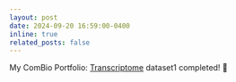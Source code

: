 ```yaml
---
layout: post
date: 2024-09-20 16:59:00-0400
inline: true
related_posts: false
---
```


My ComBio Portfolio: [Transcriptome](https://kuchikinamthip.github.io/projects/Transcriptome/) dataset1 completed! 🧪